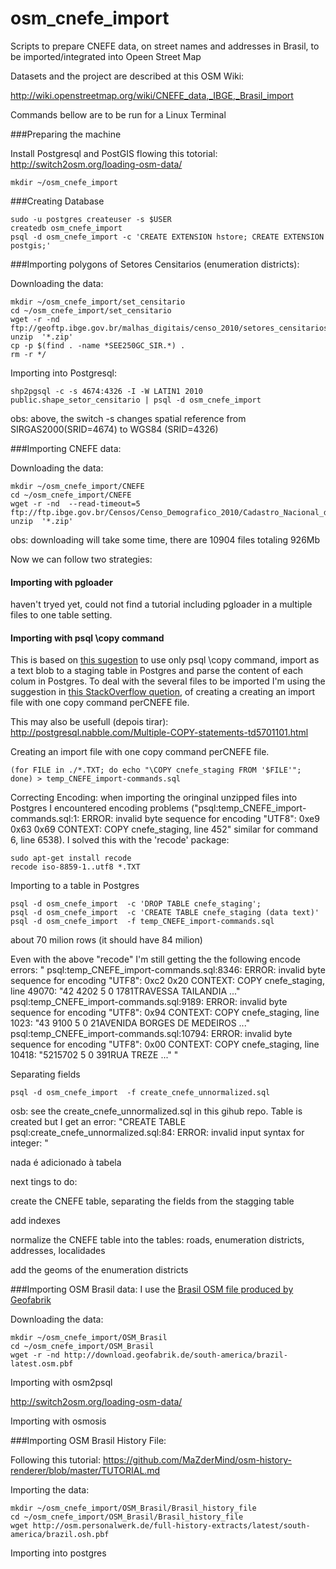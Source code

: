 osm_cnefe_import
================

Scripts to prepare CNEFE data, on street names and addresses in Brasil, to be imported/integrated into Opeen Street Map

Datasets and the project are described at this OSM Wiki: 

http://wiki.openstreetmap.org/wiki/CNEFE_data,_IBGE,_Brasil_import

Commands bellow are to be run for a Linux Terminal

###Preparing the machine 

Install Postgresql and PostGIS flowing this totorial: http://switch2osm.org/loading-osm-data/


```
mkdir ~/osm_cnefe_import
```



###Creating Database


```
sudo -u postgres createuser -s $USER
createdb osm_cnefe_import
psql -d osm_cnefe_import -c 'CREATE EXTENSION hstore; CREATE EXTENSION postgis;'
```





###Importing polygons of Setores Censitarios (enumeration districts):


Downloading the data:
```
mkdir ~/osm_cnefe_import/set_censitario
cd ~/osm_cnefe_import/set_censitario
wget -r -nd ftp://geoftp.ibge.gov.br/malhas_digitais/censo_2010/setores_censitarios/
unzip  '*.zip'
cp -p $(find . -name *SEE250GC_SIR.*) . 
rm -r */
```

Importing into Postgresql:
```
shp2pgsql -c -s 4674:4326 -I -W LATIN1 2010  public.shape_setor_censitario | psql -d osm_cnefe_import
```
obs: above, the switch -s changes spatial reference from SIRGAS2000(SRID=4674)  to WGS84 (SRID=4326)


###Importing CNEFE data:

Downloading the data:
```
mkdir ~/osm_cnefe_import/CNEFE
cd ~/osm_cnefe_import/CNEFE
wget -r -nd  --read-timeout=5 ftp://ftp.ibge.gov.br/Censos/Censo_Demografico_2010/Cadastro_Nacional_de_Enderecos_Fins_Estatisticos/
unzip  '*.zip'
```
obs: downloading will take some time, there are 10904 files  totaling 926Mb 

Now we can follow two strategies:

#### Importing with pgloader 

haven't tryed yet, could not find a tutorial including pgloader in a multiple files to one table setting. 

#### Importing with psql \copy command

This is based on [this sugestion](http://www.postgresonline.com/journal/archives/157-Import-fixed-width-data-into-PostgreSQL-with-just-psql.html) to use only psql \copy command, import as a text blob to a staging table in Postgres and parse the content of each colum in Postgres.  To deal with the several files to be imported I'm using the suggestion in [this StackOverflow quetion](http://stackoverflow.com/questions/12646305/efficient-way-to-import-a-lot-of-csv-files-into-postgresql-db), of creating a creating an import file with one copy command perCNEFE file. 

This may also be usefull (depois tirar): http://postgresql.nabble.com/Multiple-COPY-statements-td5701101.html


Creating an import file with one copy command perCNEFE file. 

```
(for FILE in ./*.TXT; do echo "\COPY cnefe_staging FROM '$FILE'"; done) > temp_CNEFE_import-commands.sql
```

Correcting Encoding:
when importing the oringinal unzipped files into Postgres I encountered encoding problems ("psql:temp_CNEFE_import-commands.sql:1: ERROR:  invalid byte sequence for encoding "UTF8": 0xe9 0x63 0x69
CONTEXT:  COPY cnefe_staging, line 452"  similar for command 6, line 6538). I solved this with the 'recode' package:
```
sudo apt-get install recode
recode iso-8859-1..utf8 *.TXT
```

Importing to a table in Postgres
```
psql -d osm_cnefe_import  -c 'DROP TABLE cnefe_staging';
psql -d osm_cnefe_import  -c 'CREATE TABLE cnefe_staging (data text)'
psql -d osm_cnefe_import  -f temp_CNEFE_import-commands.sql
```
about 70 milion rows (it should have 84 milion)


Even with the above "recode" I'm still getting the the following encode errors:
"
psql:temp_CNEFE_import-commands.sql:8346: ERROR:  invalid byte sequence for encoding "UTF8": 0xc2 0x20
CONTEXT:  COPY cnefe_staging, line 49070: "42 4202 5 0 1781TRAVESSA                                          TAILANDIA                         ..."
psql:temp_CNEFE_import-commands.sql:9189: ERROR:  invalid byte sequence for encoding "UTF8": 0x94
CONTEXT:  COPY cnefe_staging, line 1023: "43 9100 5 0   21AVENIDA                                           BORGES DE MEDEIROS                ..."
psql:temp_CNEFE_import-commands.sql:10794: ERROR:  invalid byte sequence for encoding "UTF8": 0x00
CONTEXT:  COPY cnefe_staging, line 10418: "5215702 5 0  391RUA                                               TREZE                             ..."
"


Separating fields
```
psql -d osm_cnefe_import  -f create_cnefe_unnormalized.sql
```
osb: see the create_cnefe_unnormalized.sql in this gihub repo. 
Table is created but I get an error:
"CREATE TABLE
psql:create_cnefe_unnormalized.sql:84: ERROR:  invalid input syntax for integer: "     

nada é adicionado à tabela

next tings to do: 

create the CNEFE table, separating the fields from the stagging table

add indexes

normalize the CNEFE table into the tables: roads, enumeration districts, addresses, localidades

add the geoms of the enumeration districts









###Importing OSM Brasil data:
I use the [Brasil OSM file produced by Geofabrik](http://download.geofabrik.de/south-america/brazil.html)

Downloading the data:
```
mkdir ~/osm_cnefe_import/OSM_Brasil
cd ~/osm_cnefe_import/OSM_Brasil
wget -r -nd http://download.geofabrik.de/south-america/brazil-latest.osm.pbf
```

Importing with osm2psql

http://switch2osm.org/loading-osm-data/

Importing with osmosis


###Importing OSM Brasil History File:


Following this tutorial:  https://github.com/MaZderMind/osm-history-renderer/blob/master/TUTORIAL.md

Importing the data:
```
mkdir ~/osm_cnefe_import/OSM_Brasil/Brasil_history_file
cd ~/osm_cnefe_import/OSM_Brasil/Brasil_history_file
wget http://osm.personalwerk.de/full-history-extracts/latest/south-america/brazil.osh.pbf
```

Importing into postgres
```
```

